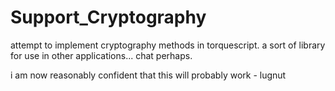 Support_Cryptography
====================

attempt to implement cryptography methods in torquescript. a sort of library for use in other applications... chat perhaps.

i am now reasonably confident that this will probably work - lugnut
